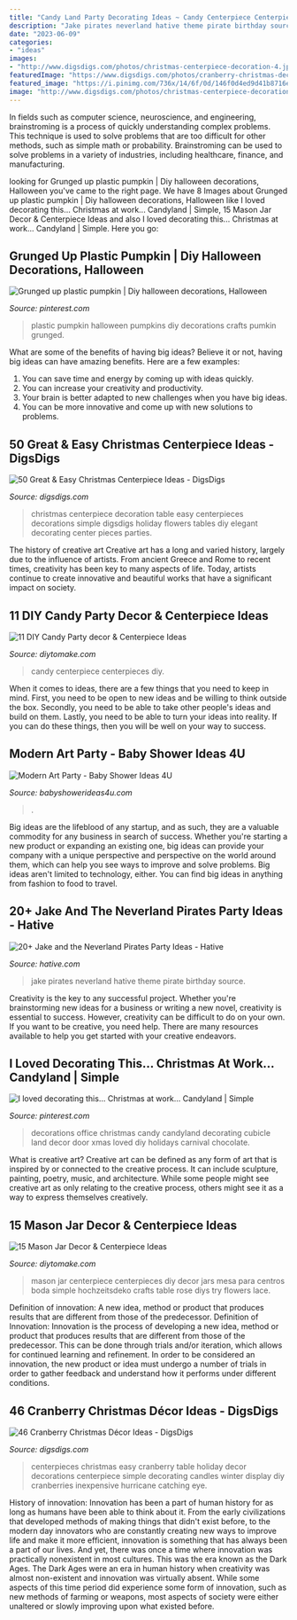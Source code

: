 ```yaml
---
title: "Candy Land Party Decorating Ideas ~ Candy Centerpiece Centerpieces Diy"
description: "Jake pirates neverland hative theme pirate birthday source"
date: "2023-06-09"
categories:
- "ideas"
images:
- "http://www.digsdigs.com/photos/christmas-centerpiece-decoration-4.jpg"
featuredImage: "https://www.digsdigs.com/photos/cranberry-christmas-decor-ideas-29.jpg"
featured_image: "https://i.pinimg.com/736x/14/6f/0d/146f0d4ed9d41b8716e1b2f336c705f4--plastic-pumpkins-pumpkin-ideas.jpg"
image: "http://www.digsdigs.com/photos/christmas-centerpiece-decoration-4.jpg"
---
```



In fields such as computer science, neuroscience, and engineering, brainstroming is a process of quickly understanding complex problems. This technique is used to solve problems that are too difficult for other methods, such as simple math or probability. Brainstroming can be used to solve problems in a variety of industries, including healthcare, finance, and manufacturing.

	

		
looking for Grunged up plastic pumpkin | Diy halloween decorations, Halloween you've came to the right page. We have 8 Images about Grunged up plastic pumpkin | Diy halloween decorations, Halloween like I loved decorating this... Christmas at work... Candyland | Simple, 15 Mason Jar Decor &amp; Centerpiece Ideas and also I loved decorating this... Christmas at work... Candyland | Simple. Here you go:
		
    
## Grunged Up Plastic Pumpkin | Diy Halloween Decorations, Halloween

<img loading=lazy src="https://i.pinimg.com/736x/14/6f/0d/146f0d4ed9d41b8716e1b2f336c705f4--plastic-pumpkins-pumpkin-ideas.jpg" onerror="this.onerror=null;this.src='https://tse2.mm.bing.net/th?id=OIP.TJflZdj3HjqKAyHVBCSvIgHaNJ&amp;pid=15.1';" alt="Grunged up plastic pumpkin | Diy halloween decorations, Halloween">

_Source: pinterest.com_

>plastic pumpkin halloween pumpkins diy decorations crafts pumkin grunged. 

	

What are some of the benefits of having big ideas?
Believe it or not, having big ideas can have amazing benefits. Here are a few examples: 
1. You can save time and energy by coming up with ideas quickly.
2. You can increase your creativity and productivity. 
3. Your brain is better adapted to new challenges when you have big ideas.
4. You can be more innovative and come up with new solutions to problems.

    
## 50 Great &amp; Easy Christmas Centerpiece Ideas - DigsDigs

<img loading=lazy src="http://www.digsdigs.com/photos/christmas-centerpiece-decoration-4.jpg" onerror="this.onerror=null;this.src='https://tse4.mm.bing.net/th?id=OIP.hUah2AAWy-NrOIKEsRhuPQHaIN&amp;pid=15.1';" alt="50 Great &amp; Easy Christmas Centerpiece Ideas - DigsDigs">

_Source: digsdigs.com_

>christmas centerpiece decoration table easy centerpieces decorations simple digsdigs holiday flowers tables diy elegant decorating center pieces parties. 

	

The history of creative art
Creative art has a long and varied history, largely due to the influence of artists. From ancient Greece and Rome to recent times, creativity has been key to many aspects of life. Today, artists continue to create innovative and beautiful works that have a significant impact on society.

    
## 11 DIY Candy Party Decor &amp; Centerpiece Ideas

<img loading=lazy src="https://www.diytomake.com/wp-content/uploads/2015/10/Candy-Centerpiece-Ideas-Sweet-.jpg" onerror="this.onerror=null;this.src='https://tse1.mm.bing.net/th?id=OIP.VlBvjjWgo0WCLO_BVVrqDAHaFJ&amp;pid=15.1';" alt="11 DIY Candy Party decor &amp; Centerpiece Ideas">

_Source: diytomake.com_

>candy centerpiece centerpieces diy. 

	

When it comes to ideas, there are a few things that you need to keep in mind. First, you need to be open to new ideas and be willing to think outside the box. Secondly, you need to be able to take other people's ideas and build on them. Lastly, you need to be able to turn your ideas into reality. If you can do these things, then you will be well on your way to success.

    
## Modern Art Party - Baby Shower Ideas 4U

<img loading=lazy src="http://www.birthdaypartyideas4u.com/wp-content/uploads/2015/01/desserts-in-modern-art-decorations.jpg" onerror="this.onerror=null;this.src='https://tse1.mm.bing.net/th?id=OIP.4EODpJawr6M4Q5sCUZJouwHaLH&amp;pid=15.1';" alt="Modern Art Party - Baby Shower Ideas 4U">

_Source: babyshowerideas4u.com_

>. 

	

Big ideas are the lifeblood of any startup, and as such, they are a valuable commodity for any business in search of success. Whether you're starting a new product or expanding an existing one, big ideas can provide your company with a unique perspective and perspective on the world around them, which can help you see ways to improve and solve problems. Big ideas aren't limited to technology, either. You can find big ideas in anything from fashion to food to travel.

    
## 20+ Jake And The Neverland Pirates Party Ideas - Hative

<img loading=lazy src="https://hative.com/wp-content/uploads/2014/02/pirate-party-ideas/jake-and-the-neverland-pirates-theme-8.jpg" onerror="this.onerror=null;this.src='https://tse3.mm.bing.net/th?id=OIP.0BXAFgkeSKRPh1F1CxjawQHaLH&amp;pid=15.1';" alt="20+ Jake and the Neverland Pirates Party Ideas - Hative">

_Source: hative.com_

>jake pirates neverland hative theme pirate birthday source. 

	

Creativity is the key to any successful project. Whether you're brainstorming new ideas for a business or writing a new novel, creativity is essential to success. However, creativity can be difficult to do on your own. If you want to be creative, you need help. There are many resources available to help you get started with your creative endeavors.

    
## I Loved Decorating This... Christmas At Work... Candyland | Simple

<img loading=lazy src="https://i.pinimg.com/736x/dc/54/2b/dc542b50a252dc4b31651638d805e988--cubicle-decorations-candy-decorations.jpg" onerror="this.onerror=null;this.src='https://tse3.mm.bing.net/th?id=OIP.FpZM5Y2ORrBIuoOAQ_wG4QHaJ4&amp;pid=15.1';" alt="I loved decorating this... Christmas at work... Candyland | Simple">

_Source: pinterest.com_

>decorations office christmas candy candyland decorating cubicle land decor door xmas loved diy holidays carnival chocolate. 

	

What is creative art?
Creative art can be defined as any form of art that is inspired by or connected to the creative process. It can include sculpture, painting, poetry, music, and architecture. While some people might see creative art as only relating to the creative process, others might see it as a way to express themselves creatively.

    
## 15 Mason Jar Decor &amp; Centerpiece Ideas

<img loading=lazy src="https://www.diytomake.com/wp-content/uploads/2017/01/Mason-Jar-Centerpiece-DIY.jpg" onerror="this.onerror=null;this.src='https://tse4.mm.bing.net/th?id=OIP.FHnXSuyuvOZVq3ASX_AMFgHaLH&amp;pid=15.1';" alt="15 Mason Jar Decor &amp; Centerpiece Ideas">

_Source: diytomake.com_

>mason jar centerpiece centerpieces diy decor jars mesa para centros boda simple hochzeitsdeko crafts table rose diys try flowers lace. 

	

Definition of innovation: A new idea, method or product that produces results that are different from those of the predecessor.
Definition of Innovation: 
Innovation is the process of developing a new idea, method or product that produces results that are different from those of the predecessor. This can be done through trials and/or iteration, which allows for continued learning and refinement. In order to be considered an innovation, the new product or idea must undergo a number of trials in order to gather feedback and understand how it performs under different conditions.

    
## 46 Cranberry Christmas Décor Ideas - DigsDigs

<img loading=lazy src="https://www.digsdigs.com/photos/cranberry-christmas-decor-ideas-29.jpg" onerror="this.onerror=null;this.src='https://tse4.mm.bing.net/th?id=OIP.VcFsmvPoDv_3-vgqabT8FwHaLH&amp;pid=15.1';" alt="46 Cranberry Christmas Décor Ideas - DigsDigs">

_Source: digsdigs.com_

>centerpieces christmas easy cranberry table holiday decor decorations centerpiece simple decorating candles winter display diy cranberries inexpensive hurricane catching eye. 

	

History of innovation:
Innovation has been a part of human history for as long as humans have been able to think about it. From the early civilizations that developed methods of making things that didn't exist before, to the modern day innovators who are constantly creating new ways to improve life and make it more efficient, innovation is something that has always been a part of our lives. And yet, there was once a time where innovation was practically nonexistent in most cultures. This was the era known as the Dark Ages.
The Dark Ages were an era in human history when creativity was almost non-existent and innovation was virtually absent. While some aspects of this time period did experience some form of innovation, such as new methods of farming or weapons, most aspects of society were either unaltered or slowly improving upon what existed before.

